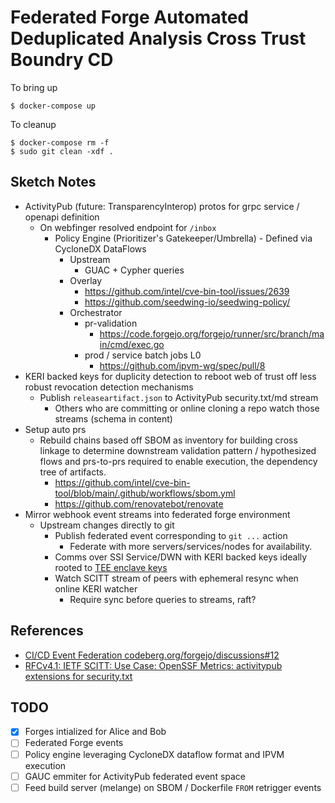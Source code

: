 # Federated Forge Automated Deduplicated Analysis Cross Trust Boundry CD

To bring up

```console
$ docker-compose up
```

To cleanup

```console
$ docker-compose rm -f
$ sudo git clean -xdf .
```

## Sketch Notes

- ActivityPub (future: TransparencyInterop) protos for grpc service / openapi definition
  - On webfinger resolved endpoint for `/inbox`
    - Policy Engine (Prioritizer's Gatekeeper/Umbrella) - Defined via CycloneDX DataFlows
      - Upstream
        - GUAC + Cypher queries
      - Overlay
        - https://github.com/intel/cve-bin-tool/issues/2639
        - https://github.com/seedwing-io/seedwing-policy/
      - Orchestrator
        - pr-validation
          - https://code.forgejo.org/forgejo/runner/src/branch/main/cmd/exec.go
        - prod / service batch jobs L0
          - https://github.com/ipvm-wg/spec/pull/8
- KERI backed keys for duplicity detection to reboot web of trust off less robust revocation detection mechanisms
  - Publish `releaseartifact.json` to ActivityPub security.txt/md stream
    - Others who are committing or online cloning a repo watch those streams (schema in content)
- Setup auto prs
  - Rebuild chains based off SBOM as inventory for building cross linkage to determine downstream validation pattern / hypothesized flows and prs-to-prs required to enable execution, the dependency tree of artifacts.
    - https://github.com/intel/cve-bin-tool/blob/main/.github/workflows/sbom.yml
    - https://github.com/renovatebot/renovate
- Mirror webhook event streams into federated forge environment
  - Upstream changes directly to git
    - Publish federated event corresponding to `git ...` action
      - Federate with more servers/services/nodes for availability.
    - Comms over SSI Service/DWN with KERI backed keys ideally rooted to [TEE enclave keys](https://www.intel.com/content/www/us/en/developer/articles/technical/intel-trust-domain-extensions.html)
    - Watch SCITT stream of peers with ephemeral resync when online KERI watcher
      - Require sync before queries to streams, raft?

## References

- [CI/CD Event Federation codeberg.org/forgejo/discussions#12](https://codeberg.org/forgejo/discussions/issues/12)
- [RFCv4.1: IETF SCITT: Use Case: OpenSSF Metrics: activitypub extensions for security.txt](https://github.com/ietf-scitt/use-cases/blob/748597b37401bd59512bfedc80158b109eadda9b/openssf_metrics.md#openssf-metrics)

## TODO

- [x] Forges intialized for Alice and Bob
- [ ] Federated Forge events
- [ ] Policy engine leveraging CycloneDX dataflow format and IPVM execution
- [ ] GAUC emmiter for ActivityPub federated event space
- [ ] Feed build server (melange) on SBOM / Dockerfile `FROM` retrigger events

